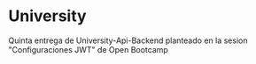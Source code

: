 # University

Quinta entrega de University-Api-Backend planteado en la sesion "Configuraciones JWT" de Open Bootcamp
